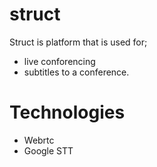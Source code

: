 # struct
Struct is platform that is used for;
- live conforencing
- subtitles to a conference. 

# Technologies
- Webrtc
- Google STT
